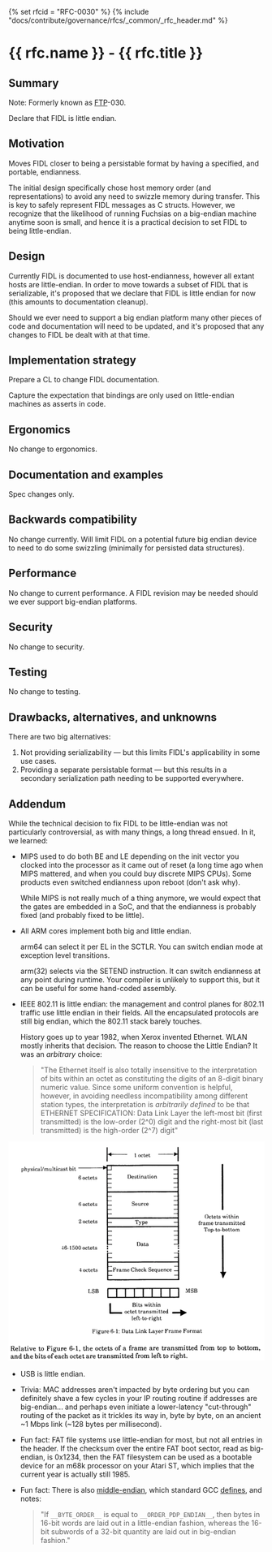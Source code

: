 {% set rfcid = "RFC-0030" %}
{% include "docs/contribute/governance/rfcs/_common/_rfc_header.md" %}
# {{ rfc.name }} - {{ rfc.title }}
<!-- *** DO NOT EDIT ABOVE THIS LINE -->

## Summary

Note: Formerly known as [FTP](../deprecated-ftp-process.md)-030.

Declare that FIDL is little endian.

## Motivation

Moves FIDL closer to being a persistable format by having a specified, and
portable, endianness.

The initial design specifically chose host memory order (and representations)
to avoid any need to swizzle memory during transfer.
This is key to safely represent FIDL messages as C structs.
However, we recognize that the likelihood of running Fuchsias on a big-endian
machine anytime soon is small, and hence it is a practical decision to set
FIDL to being little-endian.

## Design

Currently FIDL is documented to use host-endianness, however all extant hosts
are little-endian.
In order to move towards a subset of FIDL that is serializable, it's proposed
that we declare that FIDL is little endian for now (this amounts to documentation
cleanup).

Should we ever need to support a big endian platform many other pieces of code
and documentation will need to be updated, and it's proposed that any changes
to FIDL be dealt with at that time.

## Implementation strategy

Prepare a CL to change FIDL documentation.

Capture the expectation that bindings are only used on little-endian machines
as asserts in code.

## Ergonomics

No change to ergonomics.

## Documentation and examples

Spec changes only.

## Backwards compatibility

No change currently.
Will limit FIDL on a potential future big endian device to need to do some
swizzling (minimally for persisted data structures).

## Performance

No change to current performance.
A FIDL revision may be needed should we ever support big-endian platforms.

## Security

No change to security.

## Testing

No change to testing.

## Drawbacks, alternatives, and unknowns

There are two big alternatives:

1. Not providing serializability &mdash; but this limits FIDL's applicability
   in some use cases.
2. Providing a separate persistable format &mdash; but this results in a secondary
   serialization path needing to be supported everywhere.

## Addendum

While the technical decision to fix FIDL to be little-endian was not
particularly controversial, as with many things, a long thread ensued. In it,
we learned:

* MIPS used to do both BE and LE depending on the init vector you clocked into
  the processor as it came out of reset (a long time ago when MIPS mattered, and
  when you could buy discrete MIPS CPUs).
  Some products even switched endianness upon reboot (don't ask why).

  While MIPS is not really much of a thing anymore, we would expect that the
  gates are embedded in a SoC, and that the endianness is probably fixed (and
  probably fixed to be little).

* All ARM cores implement both big and little endian.

  arm64 can select it per EL in the SCTLR.
  You can switch endian mode at exception level transitions.

  arm(32) selects via the SETEND instruction.
  It can switch endianness at any point during runtime.
  Your compiler is unlikely to support this, but it can be useful for some
  hand-coded assembly.

* IEEE 802.11 is little endian: the management and control planes for 802.11
  traffic use little endian in their fields.
  All the encapsulated protocols are still big endian, which the 802.11 stack
  barely touches.

  History goes up to year 1982, when Xerox invented Ethernet.
  WLAN mostly inherits that decision.
  The reason to choose the Little Endian? It was an *arbitrary* choice:

    > "The Ethernet itself is also totally insensitive to the interpretation
    > of bits within an octet as constituting the digits of an 8-digit binary
    > numeric value.
    > Since some uniform convention is helpful, however, in avoiding needless
    > incompatibility among different station types, the interpretation is
    > *arbitrarily defined* to be that ETHERNET SPECIFICATION: Data Link Layer
    > the left-most bit (first transmitted) is the low-order (2^0) digit and
    > the right-most bit (last transmitted) is the high-order (2^7) digit"

![Figure: Data Link Layer Frame Format](resources/ftp-030-figure1.png)

* USB is little endian.

* Trivia: MAC addresses aren't impacted by byte ordering but you can definitely
  shave a few cycles in your IP routing routine if addresses are big-endian...
  and perhaps even initiate a lower-latency "cut-through" routing of the packet
  as it trickles its way in, byte by byte, on an ancient ~1 Mbps link (~128 bytes
  per millisecond).

* Fun fact: FAT file systems use little-endian for most, but not all entries in
  the header.
  If the checksum over the entire FAT boot sector, read as big-endian, is 0x1234,
  then the FAT filesystem can be used as a bootable device for an m68k processor
  on your Atari ST, which implies that the current year is actually still 1985.

* Fun fact: There is also
  [middle-endian](https://en.wikipedia.org/wiki/Endianness#Middle-endian),
  which standard GCC
  [defines](https://gcc.gnu.org/onlinedocs/cpp/Common-Predefined-Macros.html),
  and notes:

    > "If `__BYTE_ORDER__` is equal to `__ORDER_PDP_ENDIAN__`, then bytes in 16-bit
    > words are laid out in a little-endian fashion, whereas the 16-bit subwords of a
    > 32-bit quantity are laid out in big-endian fashion."


